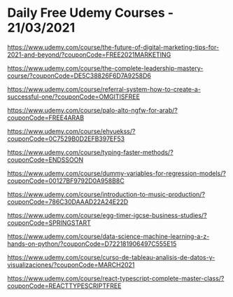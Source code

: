 # Daily Free Udemy Courses - 21/03/2021

https://www.udemy.com/course/the-future-of-digital-marketing-tips-for-2021-and-beyond/?couponCode=FREE2021MARKETING
https://www.udemy.com/course/the-complete-leadership-mastery-course/?couponCode=DE5C38826F6D7A9258D6
https://www.udemy.com/course/referral-system-how-to-create-a-successful-one/?couponCode=OMGITISFREE
https://www.udemy.com/course/palo-alto-ngfw-for-arab/?couponCode=FREE4ARAB
https://www.udemy.com/course/ehyuekss/?couponCode=0C7529B0D2EFB397EF53
https://www.udemy.com/course/typing-faster-methods/?couponCode=ENDSSOON
https://www.udemy.com/course/dummy-variables-for-regression-models/?couponCode=00127BF9792D0A958B8C
https://www.udemy.com/course/introduction-to-music-production/?couponCode=786C30DAAAD22A24E22D
https://www.udemy.com/course/egg-timer-igcse-business-studies/?couponCode=SPRINGSTART
https://www.udemy.com/course/data-science-machine-learning-a-z-hands-on-python/?couponCode=D722181906497C555E15
https://www.udemy.com/course/curso-de-tableau-analisis-de-datos-y-visualizaciones/?couponCode=MARCH2021
https://www.udemy.com/course/react-typescript-complete-master-class/?couponCode=REACTTYPESCRIPTFREE
